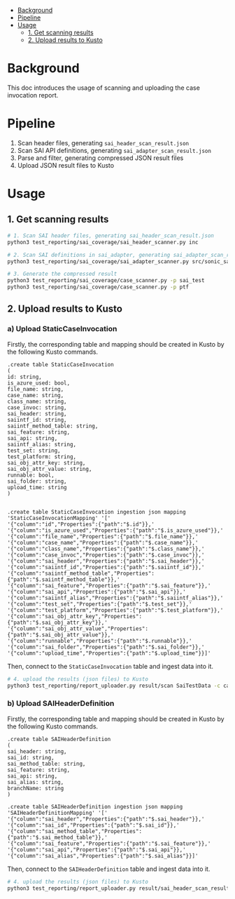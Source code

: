 * [Background](#Background)
* [Pipeline](#Pipeline)
* [Usage](#Usage)
  * [1. Get scanning results](#1-get-scanning-results)
  * [2. Upload results to Kusto](#2-upload-results-to-kusto)


# Background
This doc introduces the usage of scanning and uploading the case invocation report.

# Pipeline
1. Scan header files, generating `sai_header_scan_result.json`
2. Scan SAI API definitions, generating `sai_adapter_scan_result.json`
3. Parse and filter, generating compressed JSON result files
4. Upload JSON result files to Kusto


# Usage

## 1. Get scanning results

```bash
# 1. Scan SAI header files, generating sai_header_scan_result.json
python3 test_reporting/sai_coverage/sai_header_scanner.py inc

# 2. Scan SAI definitions in sai_adapter, generating sai_adapter_scan_result.json (static scanning)
python3 test_reporting/sai_coverage/sai_adapter_scanner.py src/sonic_sairedis/sai/sai_adapter

# 3. Generate the compressed result
python3 test_reporting/sai_coverage/case_scanner.py -p sai_test
python3 test_reporting/sai_coverage/case_scanner.py -p ptf
```

## 2. Upload results to Kusto

### a) Upload StaticCaseInvocation

Firstly, the corresponding table and mapping should be created in Kusto by the following Kusto commands.
```kql
.create table StaticCaseInvocation
(
id: string,
is_azure_used: bool,
file_name: string,
case_name: string,
class_name: string,
case_invoc: string,
sai_header: string,
saiintf_id: string,
saiintf_method_table: string,
sai_feature: string,
sai_api: string,
saiintf_alias: string,
test_set: string,
test_platform: string,
sai_obj_attr_key: string,
sai_obj_attr_value: string,
runnable: bool,
sai_folder: string,
upload_time: string
)


.create table StaticCaseInvocation ingestion json mapping
'StaticCaseInvocationMapping' '['
'{"column":"id","Properties":{"path":"$.id"}},'
'{"column":"is_azure_used","Properties":{"path":"$.is_azure_used"}},'
'{"column":"file_name","Properties":{"path":"$.file_name"}},'
'{"column":"case_name","Properties":{"path":"$.case_name"}},'
'{"column":"class_name","Properties":{"path":"$.class_name"}},'
'{"column":"case_invoc","Properties":{"path":"$.case_invoc"}},'
'{"column":"sai_header","Properties":{"path":"$.sai_header"}},'
'{"column":"saiintf_id","Properties":{"path":"$.saiintf_id"}},'
'{"column":"saiintf_method_table","Properties":{"path":"$.saiintf_method_table"}},'
'{"column":"sai_feature","Properties":{"path":"$.sai_feature"}},'
'{"column":"sai_api","Properties":{"path":"$.sai_api"}},'
'{"column":"saiintf_alias","Properties":{"path":"$.saiintf_alias"}},'
'{"column":"test_set","Properties":{"path":"$.test_set"}},'
'{"column":"test_platform","Properties":{"path":"$.test_platform"}},'
'{"column":"sai_obj_attr_key","Properties":{"path":"$.sai_obj_attr_key"}},'
'{"column":"sai_obj_attr_value","Properties":{"path":"$.sai_obj_attr_value"}},'
'{"column":"runnable","Properties":{"path":"$.runnable"}},'
'{"column":"sai_folder","Properties":{"path":"$.sai_folder"}},'
'{"column":"upload_time","Properties":{"path":"$.upload_time"}}]'
```

Then, connect to the `StaticCaseInvocation` table and ingest data into it.
```bash
# 4. upload the results (json files) to Kusto
python3 test_reporting/report_uploader.py result/scan SaiTestData -c case_invoc
```

### b) Upload SAIHeaderDefinition

Firstly, the corresponding table and mapping should be created in Kusto by the following Kusto commands.

```kql
.create table SAIHeaderDefinition
(
sai_header: string,
sai_id: string,
sai_method_table: string,
sai_feature: string,
sai_api: string,
sai_alias: string,
branchName: string
)

.create table SAIHeaderDefinition ingestion json mapping
'SAIHeaderDefinitionMapping' '['
'{"column":"sai_header","Properties":{"path":"$.sai_header"}},'
'{"column":"sai_id","Properties":{"path":"$.sai_id"}},'
'{"column":"sai_method_table","Properties":{"path":"$.sai_method_table"}},'
'{"column":"sai_feature","Properties":{"path":"$.sai_feature"}},'
'{"column":"sai_api","Properties":{"path":"$.sai_api"}},'
'{"column":"sai_alias","Properties":{"path":"$.sai_alias"}}]'
```

Then, connect to the `SAIHeaderDefinition` table and ingest data into it.
```bash
# 4. upload the results (json files) to Kusto
python3 test_reporting/report_uploader.py result/sai_header_scan_result_test.json SaiTestData -c sai_header_def
```
